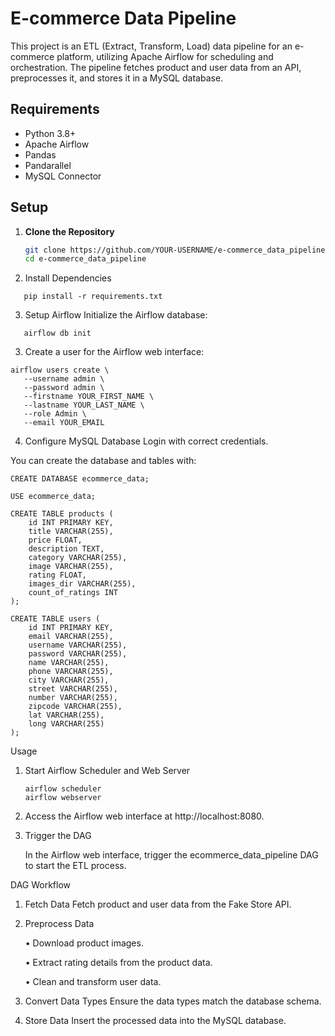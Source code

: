 # E-commerce Data Pipeline

This project is an ETL (Extract, Transform, Load) data pipeline for an e-commerce platform, utilizing Apache Airflow for scheduling and orchestration. The pipeline fetches product and user data from an API, preprocesses it, and stores it in a MySQL database.

## Requirements

- Python 3.8+
- Apache Airflow
- Pandas
- Pandarallel
- MySQL Connector

## Setup

1. **Clone the Repository**

   ```sh
   git clone https://github.com/YOUR-USERNAME/e-commerce_data_pipeline.git
   cd e-commerce_data_pipeline

2. Install Dependencies
```
   pip install -r requirements.txt
```

3.	Setup Airflow
Initialize the Airflow database:
```
   airflow db init
```
3.	Create a user for the Airflow web interface:
```
airflow users create \
   --username admin \
   --password admin \
   --firstname YOUR_FIRST_NAME \
   --lastname YOUR_LAST_NAME \
   --role Admin \
   --email YOUR_EMAIL
```

4.	Configure MySQL Database
Login with correct credentials.

You can create the database and tables with:

```
CREATE DATABASE ecommerce_data;

USE ecommerce_data;
```

```
CREATE TABLE products (
    id INT PRIMARY KEY,
    title VARCHAR(255),
    price FLOAT,
    description TEXT,
    category VARCHAR(255),
    image VARCHAR(255),
    rating FLOAT,
    images_dir VARCHAR(255),
    count_of_ratings INT
);

CREATE TABLE users (
    id INT PRIMARY KEY,
    email VARCHAR(255),
    username VARCHAR(255),
    password VARCHAR(255),
    name VARCHAR(255),
    phone VARCHAR(255),
    city VARCHAR(255),
    street VARCHAR(255),
    number VARCHAR(255),
    zipcode VARCHAR(255),
    lat VARCHAR(255),
    long VARCHAR(255)
);
```
Usage

1.	Start Airflow Scheduler and Web Server
    ```
    airflow scheduler
    airflow webserver

1.	Access the Airflow web interface at http://localhost:8080.

2.	Trigger the DAG
    
    In the Airflow web interface, trigger the ecommerce_data_pipeline DAG to start the ETL process.

DAG Workflow

1.	Fetch Data
Fetch product and user data from the Fake Store API.

2.	Preprocess Data

	•	Download product images.

	•	Extract rating details from the product data.

	•	Clean and transform user data.

3.	Convert Data Types
    Ensure the data types match the database schema.

4.	Store Data
    Insert the processed data into the MySQL database.